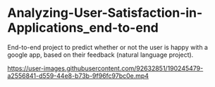 # Analyzing-User-Satisfaction-in-Applications_end-to-end
End-to-end project to predict whether or not the user is happy with a google app, based on their feedback (natural language project).



https://user-images.githubusercontent.com/92632851/190245479-a2556841-d559-44e8-b73b-9f96fc97bc0e.mp4

